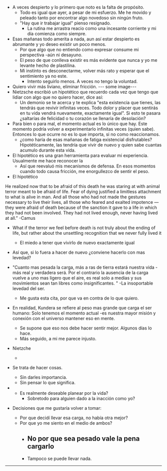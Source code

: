 - A veces despierto y lo primero que noto es la falta de propósito. 
	- Todo es igual que ayer, a pesar de mi esfuerzo. Me he movido y peleado tanto por encontrar algo novedoso sin ningún fruto.  
	- "Hay que ir trabajar igual" pienso resignado. 
		- La rutina me arrastra reacio como una incesante corriente y mi día comienza como siempre. 
- Esas mañanas todo amerita a nada, aun así estar despierto es abrumante y yo deseo existir un poco menos. 
	- Por que algo que no entiendo como expresar consume mi perspectiva -aún ni desayuno.
	- El peso de que conlleva existir es más evidente que nunca y yo me levante hecho de plastilina. 
	- Mi instinto es desconectarme, volver más rato y esperar que el sentimiento ya no este. 
		- Intento seguirlo menos. A veces no tengo la voluntad. 
- Quiero vivir más liviano, eliminar fricción. 
--- some image--- 
- Nietzsche escribió un hipotético que recuerdo cada vez que tengo que lidiar con algo que no quiero hacer, dice así: 
	- Un demonio se te acerca y te explica "esta existencia que tienes, las tendrás que revivir infinitas veces. Todo dolor y placer que sentirás en tu vida vendrá nuevamente, exactamente igual". Si esto te pasara ¿saltarías de felicidad o tu corazón se llenaría de desolación?
- Para bien o para mal, el momento actual es lo único que hay. Este momento podría volver a experimentarlo infinitas veces (quien sabe). Entonces lo que ocurre no es lo que importa, si no como reaccionamos. 
	- ¿como haría de esas mañanas de fatiga existencial disfrutables? Hipotéticamente, las tendría que vivir de nuevo y quien sabe cuantas acumulo durante esta vida. 
- El hipotético es una gran herramienta para evaluar mi experiencia. Usualmente me hace reconocer la 
	- Así que reevaluó mis mecanismos de defensa. En esos momentos cuando todo causa fricción, me enorgullezco de sentir el peso.
- El hipotético 



He realized now that to be afraid of this death he was staring at with animal terror meant to be afraid of life. Fear of dying justified a limitless attachment to what is alive in man. And all those who had not made the gestures necessary to live their lives, all those who feared and exalted impotence — they were afraid of death because of the sanction it gave to a life in which they had not been involved. They had not lived enough, never having lived at all.” -Camus
- What if the terror we feel before death is not truly about the ending of life, but rather about the unsettling recognition that we never fully lived it
	- El miedo a tener que vivirlo de nuevo exactamente igual







- Así que, si lo fuera a hacer de nuevo ¿conviene hacerlo con mas levedad?
- "Cuanto mas pesada la carga, más a ras de tierra estará nuestra vida -más real y verdadera será. Por el contrario la ausencia de la carga vuelve a uno mas ligero que el aire, es real solo a medias y sus movimientos sean tan libres como insignificantes. " -La insoportable levedad del ser. 
	- Me gusta esta cita, por que va en contra de lo que quiero. 
- En realidad, Kundera se refiere al peso mas grande que carga el ser humano: Solo tenemos el momento actual -es nuestra mayor misión y conexión con el universo mantener eso en mente. 
	- Se supone que eso nos debe hacer sentir mejor. Algunos días lo hace. 
	- Más seguido, a mi me parece injusto. 
- Nietzche 


	- 
- Se trata de hacer cosas.
	- Sin darles importancia. 
	- Sin pensar lo que significa.
- 
	- Es realmente deseable planear por la vida?
		- Sobretodo para alguien dado a la inacción como yo?
- Decisiones que me gustaría volver a tomar:
	- Por que decidí llevar esa carga, no había otra mejor?
	- Por que yo me siento en el medio de ambos?
		- No por que sea pesado vale la pena cargarlo
			-
		- Tampoco se puede llevar nada. 

----------------------------------------------------------------------------




 

